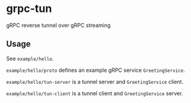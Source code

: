 # grpc-tun
gRPC reverse tunnel over gRPC streaming

## Usage

See `example/hello`.

`example/hello/proto` defines an example gRPC service `GreetingService`.

`example/hello/tun-server` is a tunnel server and `GreetingService` client.

`example/hello/tun-client` is a tunnel client and `GreetingService` server.

